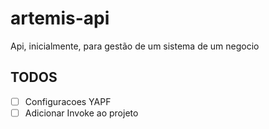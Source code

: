 # artemis-api
Api, inicialmente, para gestão de um sistema de um negocio

## TODOS
- [ ] Configuracoes YAPF
- [ ] Adicionar Invoke ao projeto